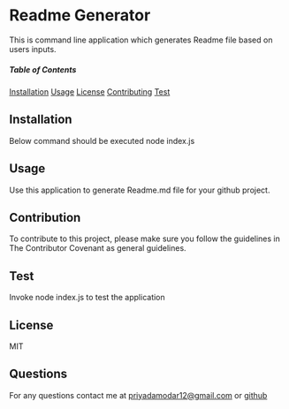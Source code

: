 # Readme Generator
This is command line application which  generates Readme file based on users inputs.
##### Table of Contents 
[Installation](#Installation)
[Usage](#Usage)
[License](#License)
[Contributing](#Contributing)
[Test](#Test)
## Installation
Below command should be executed node index.js
## Usage
Use this application to generate Readme.md file for your github project.
## Contribution
To contribute to this project, please make sure you follow the guidelines in The Contributor Covenant as general guidelines.
## Test
Invoke node index.js to test the application
## License
MIT
## Questions
For any questions contact me at priyadamodar12@gmail.com or [github](https://api.github.com/users/pkamble35)

